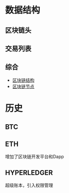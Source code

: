 # 数据结构
## 区块链头
## 交易列表
## 综合
- [区块链结构](https://anders.com/blockchain)
- [区块链节点](https://bitnodes.earn.com)

# 历史
## BTC

## ETH
增加了区块链开发平台和Dapp

## HYPERLEDGER
超级账本，引入权限管理

